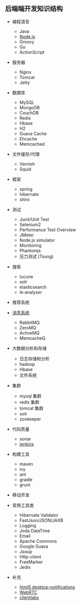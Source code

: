 ## 后端端开发知识结构
* 编程语言

  * Java
  * [Node.js](nodejs/index.md)
  * Groovy
  * Go
  * ActionScript
 
* 服务器
  * Nginx
  * Tomcat
  * Jetty
   
* 数据库

  * MySQL
  * MongoDB
  * CouchDB
  * Redis
  * Hbase 
  * H2
  * Guava Cache
  * Ehcache
  * Memcached

* 文件缓存/代理
   * Varnish
   * Squid

* 框架
   * spring
   * hibernate
   * shiro
 
* 测试
    * Junit/Unit Test
    * Selenium2
    * Performance Test Overview
    * JMeter
    * Node.js simulator
    * Monitoring
    * Phantomjs
    * 压力测试 (Tsung)

* 搜索
    * lucune 
    * solr
    * elasticsearch
    * ik-analyzer

* 推荐系统

* [消息系统](messageq.md)
    * RabbitMQ
    * ZeroMQ
    * ActiveMQ
    * MemcacheQ 

* 大数据分析和存储
    * 日志存储和分析
    * hadoop
    * Hbase
    * 文件系统

* 集群
    * mysql 集群
    * redis 集群
    * tomcat 集群
    * solr
    * zookeeper 

* 代码质量
    * sonar
    * [jenkins](jenkins.md)

* 构建工具
    * maven
    * ivy
    * ant
    * gradle
    * grunt     

* 移动开发

* 常用工具类
    * Hibernate Validator
    * FastJson/JSON/JAXB
    * Logging
    * Joda DateTime
    * Email
    * Apache Commons
    * Google Guava
    * Jsoup
    * Http-client
    * FreeMarker
    * Jedis

* 补充
    * [html5 desktop-notifications](html5/desktop-notifications.md) 
    * [WebRTC](webRTC.md)
    * [clientlabs](clientlabs.md)
    
    


